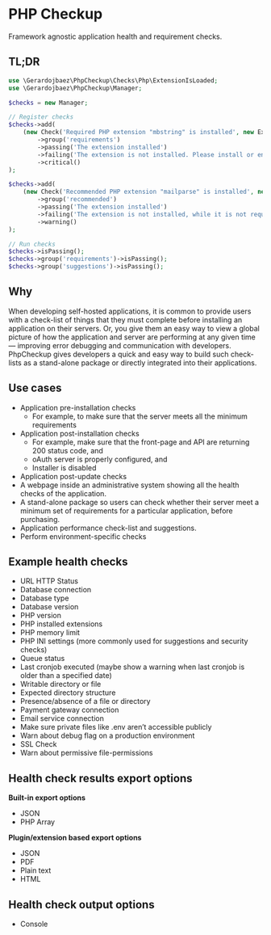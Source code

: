 # PHP Checkup

Framework agnostic application health and requirement checks.

## TL;DR

```php
use \Gerardojbaez\PhpCheckup\Checks\Php\ExtensionIsLoaded;
use \Gerardojbaez\PhpCheckup\Manager;

$checks = new Manager;

// Register checks
$checks->add(
    (new Check('Required PHP extension "mbstring" is installed', new ExtensionIsLoaded('mbstring')))
        ->group('requirements')
        ->passing('The extension installed')
        ->failing('The extension is not installed. Please install or enable it before proceeding.')
        ->critical()
);

$checks->add(
    (new Check('Recommended PHP extension "mailparse" is installed', new ExtensionIsLoaded('mailparse')))
        ->group('recommended')
        ->passing('The extension installed')
        ->failing('The extension is not installed, while it is not required, we recommend you to install or enable it for a proper inbound-email handling.')
        ->warning()
);

// Run checks
$checks->isPassing();
$checks->group('requirements')->isPassing();
$checks->group('suggestions')->isPassing();
```

## Why

When developing self-hosted applications, it is common to provide users with a check-list of things that they must complete before installing an application on their servers. Or, you give them an easy way to view a global picture of how the application and server are performing at any given time — improving error debugging and communication with developers. PhpCheckup gives developers a quick and easy way to build such check-lists as a stand-alone package or directly integrated into their applications.

## Use cases
- Application pre-installation checks
    - For example, to make sure that the server meets all the minimum requirements
- Application post-installation checks
    - For example, make sure that the front-page and API are returning 200 status code, and
    - oAuth server is properly configured, and
    - Installer is disabled
- Application post-update checks
- A webpage inside an administrative system showing all the health checks of the application.
- A stand-alone package so users can check whether their server meet a minimum set of requirements for a particular application, before purchasing.
- Application performance check-list and suggestions.
- Perform environment-specific checks

## Example health checks
- URL HTTP Status
- Database connection
- Database type
- Database version
- PHP version
- PHP installed extensions
- PHP memory limit
- PHP INI settings (more commonly used for suggestions and security checks)
- Queue status
- Last cronjob executed (maybe show a warning when last cronjob is older than a specified date)
- Writable directory or file
- Expected directory structure
- Presence/absence of a file or directory
- Payment gateway connection
- Email service connection
- Make sure private files like .env aren’t accessible publicly
- Warn about debug flag on a production environment
- SSL Check
- Warn about permissive file-permissions

## Health check results export options

**Built-in export options**

- JSON
- PHP Array

**Plugin/extension based export options**

- JSON
- PDF
- Plain text
- HTML

## Health check output options
- Console

